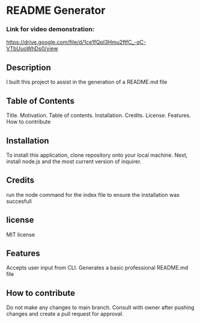 # README Generator

### Link for video demonstration: 
https://drive.google.com/file/d/1ce1fQpI3Hmu2ftfC_-qC-VTbUuoWhDs0/view
## Description
I built this project to assist in the generation of a README.md file
    
## Table of Contents
Title. Motivation. Table of contents. Installation. Credits. License. Features. How to contribute
    
## Installation
To install this application, clone repository onto your local machine. Next, install node.js and the most current version of inquirer.
    
## Credits
run the node command for the index file to ensure the installation was succesfull

## license
MIT license

## Features
Accepts user input from CLI. Generates a basic professional README.md file
    
## How to contribute
Do not make any changes to main branch. Consult with owner after pushing changes and create a pull request for approval.